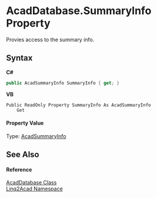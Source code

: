 # AcadDatabase.SummaryInfo Property 
 

Provies access to the summary info.

## Syntax

**C#**<br />
``` C#
public AcadSummaryInfo SummaryInfo { get; }
```

**VB**<br />
``` VB
Public ReadOnly Property SummaryInfo As AcadSummaryInfo
	Get
```


#### Property Value
Type: <a href="T_Linq2Acad_AcadSummaryInfo.md">AcadSummaryInfo</a>

## See Also


#### Reference
<a href="T_Linq2Acad_AcadDatabase.md">AcadDatabase Class</a><br /><a href="N_Linq2Acad.md">Linq2Acad Namespace</a><br />
